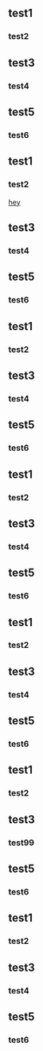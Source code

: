## test1
### test2
## test3
### test4
## test5
### test6
## test1
### test2
[hey](https://github.com/pablogonzales2009/blob/main/markdown-test#test99)
## test3
### test4
## test5
### test6
## test1
### test2
## test3
### test4
## test5
### test6
## test1
### test2
## test3
### test4
## test5
### test6
## test1
### test2
## test3
### test4
## test5
### test6
## test1
### test2
## test3
### test99
## test5
### test6
## test1
### test2
## test3
### test4
## test5
### test6

